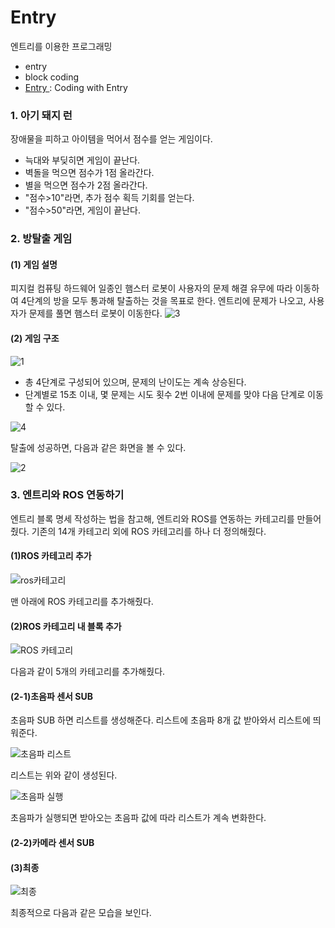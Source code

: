 # Entry
엔트리를 이용한 프로그래밍

- entry
- block coding
- [Entry ](https://github.com/hyejeong99/Entry) : Coding with Entry

### 1. 아기 돼지 런
장애물을 피하고 아이템을 먹어서 점수를 얻는 게임이다.
- 늑대와 부딪히면 게임이 끝난다.
- 벽돌을 먹으면 점수가 1점 올라간다.
- 별을 먹으면 점수가 2점 올라간다.
- "점수>10"라면, 추가 점수 획득 기회를 얻는다.
- "점수>50"라면, 게임이 끝난다.

### 2. 방탈출 게임
#### (1) 게임 설명
피지컬 컴퓨팅 하드웨어 일종인 햄스터 로봇이 사용자의 문제 해결 유무에 따라 이동하여 4단계의 방을 모두 통과해 탈출하는 것을 목표로 한다. 엔트리에 문제가 나오고, 사용자가 문제를 풀면 햄스터 로봇이 이동한다. 
![3](https://user-images.githubusercontent.com/59854960/114136594-ec3ac600-9945-11eb-85c9-e46df52f0dc9.JPG)

#### (2) 게임 구조

![1](https://user-images.githubusercontent.com/59854960/114135839-cb25a580-9944-11eb-9780-69bc3d6a14b5.png)

- 총 4단계로 구성되어 있으며, 문제의 난이도는 계속 상승된다.
- 단계별로 15초 이내, 몇 문제는 시도 횟수 2번 이내에 문제를 맞야 다음 단계로 이동할 수 있다.

![4](https://user-images.githubusercontent.com/59854960/114136598-ed6bf300-9945-11eb-9bf3-375be33127d3.JPG)

탈출에 성공하면, 다음과 같은 화면을 볼 수 있다.

![2](https://user-images.githubusercontent.com/59854960/114135840-cc56d280-9944-11eb-88d5-f53f7432661a.png)

### 3. 엔트리와 ROS 연동하기
엔트리 블록 명세 작성하는 법을 참고해, 엔트리와 ROS를 연동하는 카테고리를 만들어줬다.
기존의 14개 카테고리 외에 ROS 카테고리를 하나 더 정의해줬다.

#### (1)ROS 카테고리 추가

![ros카테고리](https://user-images.githubusercontent.com/59854960/117400965-a1a96b00-af3e-11eb-90e5-212521f99611.PNG)

맨 아래에 ROS 카테고리를 추가해줬다.

#### (2)ROS 카테고리 내 블록 추가

![ROS 카테고리](https://user-images.githubusercontent.com/59854960/117401160-01a01180-af3f-11eb-97a2-c97f7dc1c3bb.PNG)

다음과 같이 5개의 카테고리를 추가해줬다.

#### (2-1)초음파 센서 SUB

초음파 SUB 하면 리스트를 생성해준다.
리스트에 초음파 8개 값 받아와서 리스트에 띄워준다.

![초음파 리스트](https://user-images.githubusercontent.com/59854960/117593049-c8051b80-b175-11eb-97f0-c94837c41236.PNG)

리스트는 위와 같이 생성된다.

![초음파 실행](https://user-images.githubusercontent.com/59854960/117593048-c63b5800-b175-11eb-8ae5-377e2f0c041c.PNG)

초음파가 실행되면 받아오는 초음파 값에 따라 리스트가 계속 변화한다.

#### (2-2)카메라 센서 SUB

#### (3)최종

![최종](https://user-images.githubusercontent.com/59854960/117400964-a1a96b00-af3e-11eb-9e6a-593c7ee7a1d0.PNG)

최종적으로 다음과 같은 모습을 보인다.
